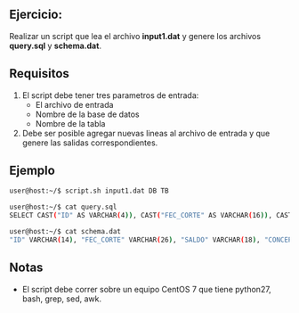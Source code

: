 ## Ejercicio:
Realizar un script que lea el archivo __input1.dat__ y genere los archivos __query.sql__ y __schema.dat__.

## Requisitos
1. El script debe tener tres parametros de entrada:
   - El archivo de entrada
   - Nombre de la base de datos
   - Nombre de la tabla
2. Debe ser posible agregar nuevas lineas al archivo de entrada y que genere las salidas correspondientes.

## Ejemplo
```bash
user@host:~/$ script.sh input1.dat DB TB

user@host:~/$ cat query.sql
SELECT CAST("ID" AS VARCHAR(4)), CAST("FEC_CORTE" AS VARCHAR(16)), CAST(CAST(TRIM("SALDO") AS NUMBER) AS VARCHAR(8)), CAST("CONCEPTO" AS VARCHAR(25)) FROM DB.TB;

user@host:~/$ cat schema.dat
"ID" VARCHAR(14), "FEC_CORTE" VARCHAR(26), "SALDO" VARCHAR(18), "CONCEPTO" VARCHAR(35)
```

## Notas
* El script debe correr sobre un equipo CentOS 7 que tiene python27, bash, grep, sed, awk.
